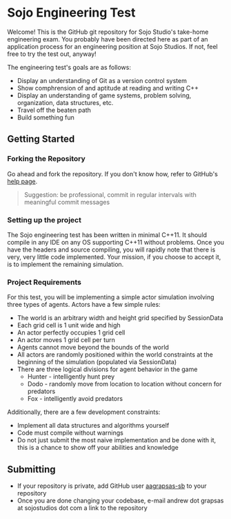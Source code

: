 # Sojo Engineering Test

Welcome! This is the GitHub git repository for Sojo Studio's take-home engineering exam. You probably have been directed here as part of an application process for an engineering position at Sojo Studios. If not, feel free to try the test out, anyway!

The engineering test's goals are as follows:
* Display an understanding of Git as a version control system
* Show comphrension of and aptitude at reading and writing C++
* Display an understanding of game systems, problem solving, organization, data structures, etc.
* Travel off the beaten path
* Build something fun

## Getting Started
### Forking the Repository
Go ahead and fork the repository. If you don't know how, refer to GitHub's [help page](https://help.github.com/articles/fork-a-repo). 
> Suggestion: be professional, commit in regular intervals with meaningful commit messages

### Setting up the project
The Sojo engineering test has been written in minimal C++11. It should compile in any IDE on any OS supporting C++11 without problems. Once you have the headers and source compiling, you will rapidly note that there is very, very little code implemented. Your mission, if you choose to accept it, is to implement the remaining simulation.

### Project Requirements
For this test, you will be implementing a simple actor simulation involving three types of agents. Actors have a few simple rules:
* The world is an arbitrary width and height grid specified by SessionData
* Each grid cell is 1 unit wide and high
* An actor perfectly occupies 1 grid cell
* An actor moves 1 grid cell per turn
* Agents cannot move beyond the bounds of the world
* All actors are randomly positioned within the world constraints at the beginning of the simulation (populated via SessionData)
* There are three logical divisions for agent behavior in the game
  * Hunter - intelligently hunt prey
  * Dodo - randomly move from location to location without concern for predators
  * Fox - intelligently avoid predators

Additionally, there are a few development constraints:
* Implement all data structures and algorithms yourself
* Code must compile without warnings
* Do not just submit the most naive implementation and be done with it, this is a chance to show off your abilities and knowledge

## Submitting
* If your repository is private, add GitHub user [aagrapsas-sb](https://github.com/aagrapsas-sb) to your repository
* Once you are done changing your codebase, e-mail andrew dot grapsas at sojostudios dot com a link to the repository
